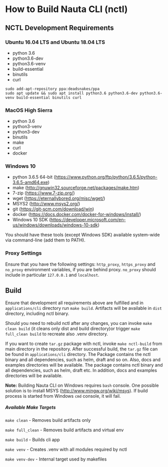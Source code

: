 # How to Build Nauta CLI (nctl)

## NCTL Development Requirements

### Ubuntu 16.04 LTS and Ubuntu 18.04 LTS

* python 3.6
* python3.6-dev
* python3.6-venv
* build-essential
* binutils
* curl

```
sudo add-apt-repository ppa:deadsnakes/ppa
sudo apt update && sudo apt install python3.6 python3.6-dev python3.6-venv build-essential binutils curl
```

### MacOS High Sierra
* python 3.6
* python3-venv
* python3-dev
* binutils
* make
* curl
* docker

### Windows 10
* python 3.6.5 64-bit (https://www.python.org/ftp/python/3.6.5/python-3.6.5-amd64.exe)
* make (http://gnuwin32.sourceforge.net/packages/make.htm)
* 7-zip (https://www.7-zip.org/)
* wget (https://eternallybored.org/misc/wget/)
* MSYS2 (http://www.msys2.org/)
* git (https://git-scm.com/download/win)
* docker (https://docs.docker.com/docker-for-windows/install/)
* Windows 10 SDK (https://developer.microsoft.com/en-us/windows/downloads/windows-10-sdk)

You should have these tools (except Windows SDK) available system-wide via command-line (add them to PATH).

### Proxy Settings

Ensure that you have the following settings: `http_proxy`, `https_proxy` and `no_proxy` environment variables, if you are behind proxy. `no_proxy` should include in particular `127.0.0.1` and `localhost`.

## Build

Ensure that development all requirements above are fulfilled and in `applications/cli` directory run `make build`.
Artifacts will be available in `dist` directory, including nctl binary.

Should you need to rebuild nctl after any changes, you can invoke `make clean build` (it cleans only dist and build directory)or trigger `make full_clean build` to recreate also .venv directory.

If you want to create `tar.gz` package with nctl, invoke `make nctl-build` from main directory in the repository.
After successful build, the `tar.gz` file can be found in `applications/cli` directory. The Package contains the nctl binary and all dependencies, such as helm, draft and so on. Also, docs and examples directories will be available.
The package contains nctl binary and all dependencies, such as helm, draft etc. In addition, docs and examples directories will be available.

**Note:** Building Nauta CLI on Windows requires `bash` console. One possible solution is to install MSYS (http://www.mingw.org/wiki/msys). If build process is started from Windows `cmd` console, it will fail. 

##### Available Make Targets

`make clean` - Removes build artifacts only

`make full_clean` - Removes build artifacts and virtual env

`make build` - Builds cli app

`make venv` - Creates .venv with all modules required by nctl

`make venv-dev` - Internal target used by makefiles



